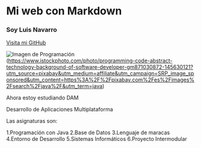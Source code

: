 # Mi web con Markdown

### Soy Luis Navarro

[Visita mi GitHub](https://github.com/Navarr0084/Programacion_DAM.git)

![Imagen de Programación](C:\Users\Flik\Documents\GitHub\Programacion_DAM\java.jpg]) (https://www.istockphoto.com/photo/programming-code-abstract-technology-background-of-software-developer-gm871030872-145630121?utm_source=pixabay&utm_medium=affiliate&utm_campaign=SRP_image_sponsored&utm_content=https%3A%2F%2Fpixabay.com%2Fes%2Fimages%2Fsearch%2Fjava%2F&utm_term=java)

Ahora estoy estudiando DAM

Desarrollo de Aplicaciones Multiplataforma

Las asignaturas son:

1.Programación con Java
2.Base de Datos
3.Lenguaje de maracas
4.Entorno de Desarrollo
5.Sistemas Informáticos
6.Proyecto Intermodular
